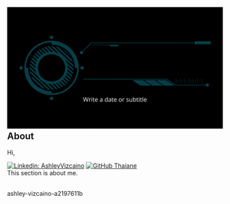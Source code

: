 
## ![#f03c15](https://github.com/Vizcaino13/Vizcaino13/blob/77768d2c63591d44a0d6e384fba867a75ba934e1/Title%20Page%20(1).gif) About

Hi, 

[![Linkedin: AshleyVizcaino](https://img.shields.io/badge/-AshleyVizcaino-blue?style=flat-square&logo=Linkedin&logoColor=white&link=https://www.linkedin.com/in/ashley-vizcaino-a2197611b/)](https://www.linkedin.com/in/ashley-vizcaino-a2197611b/)
[![GitHub Thaiane](https://img.shields.io/github/followers/thaiane?label=follow&style=social)](https://github.com/Thaiane)
<br>
 This section is about me.  
<br>


 ashley-vizcaino-a2197611b
